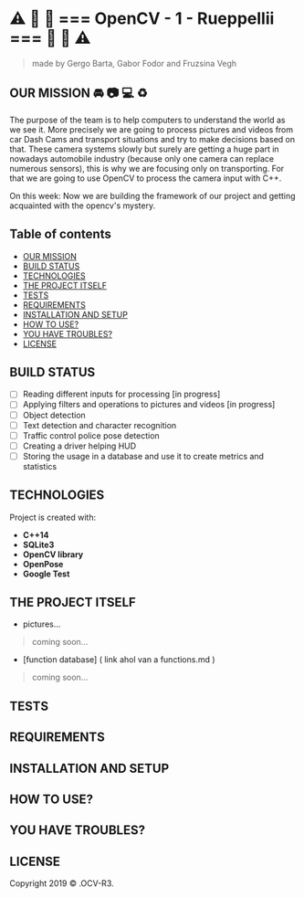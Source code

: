 # :warning:  :traffic_light:  :red_car:  === OpenCV - 1 - Rueppellii ===  :red_car:  :traffic_light:  :warning:
> made by Gergo Barta, Gabor Fodor and Fruzsina Vegh

## OUR MISSION  :oncoming_automobile: :camera: :computer:  :recycle:
The purpose of the team is to help computers to understand the world as we see it. More precisely we are going to
process pictures and videos from car Dash Cams and transport situations and try to make decisions based on that.
These camera systems slowly but surely are getting a huge part in nowadays automobile industry (because only one
camera can replace numerous sensors), this is why we are focusing only on transporting.
For that we are going to use OpenCV to process the camera input with C++.

On this week:
Now we are building the framework of our project and getting acquainted with the opencv's mystery.

## Table of contents
- [OUR MISSION](#our-mission)
- [BUILD STATUS](#build-status)
- [TECHNOLOGIES](#technologies)
- [THE PROJECT ITSELF](#the-project-itself)
- [TESTS](#tests)
- [REQUIREMENTS](#requirements)
- [INSTALLATION AND SETUP](#installation-and-setup)
- [HOW TO USE?](#how-to-use)
- [YOU HAVE TROUBLES?](#you-have-troubles)
- [LICENSE](#license)

## BUILD STATUS
 - [ ] Reading different inputs for processing [in progress]
 - [ ] Applying filters and operations to pictures and videos [in progress]
 - [ ] Object detection
 - [ ] Text detection and character recognition
 - [ ] Traffic control police pose detection
 - [ ] Creating a driver helping HUD
 - [ ] Storing the usage in a database and use it to create metrics and statistics

## TECHNOLOGIES
Project is created with:
* __C++14__
* __SQLite3__
* __OpenCV library__
* __OpenPose__
* __Google Test__

## THE PROJECT ITSELF
 - pictures...
> coming soon...

 - [function database] ( link ahol van a functions.md )
> coming soon...

## TESTS


## REQUIREMENTS



## INSTALLATION AND SETUP



## HOW TO USE?



## YOU HAVE TROUBLES?



## LICENSE
Copyright 2019 © .OCV-R3.
